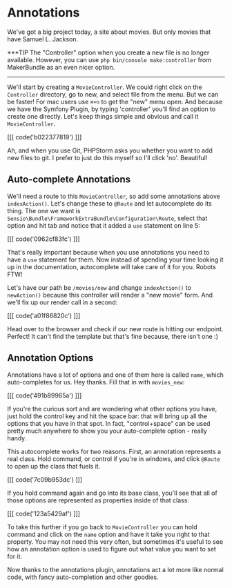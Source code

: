 # Annotations

We've got a big project today, a site about movies. But only movies that 
have Samuel L. Jackson.

***TIP
The "Controller" option when you create a new file is no longer available. However,
you can use `php bin/console make:controller` from MakerBundle as an even nicer option.
***

We'll start by creating a `MovieController`. We could right click on the
`Controller` directory, go to new, and select file from the menu. But we can
be faster! For mac users use `⌘+n` to get the "new" menu open. And because
we have the Symfony Plugin, by typing 'controller' you'll find an option to create 
one directly. Let's keep things simple and obvious and call it `MovieController`.

[[[ code('b022377819') ]]]

Ah, and when you use Git, PHPStorm asks you whether you want to add new files to
git. I prefer to just do this myself so I'll click 'no'. Beautiful!

## Auto-complete Annotations

We'll need a route to this `MovieController`, so add some annotations above `indexAction()`.
Let's change these to `@Route` and let autocomplete do its thing. The one we want is
`Sensio\Bundle\FrameworkExtraBundle\Configuration\Route`, select that option and hit
tab and notice that it added a `use` statement on line 5:

[[[ code('0962cf83fc') ]]]

That's really important because when you use annotations you need to have a `use` statement
for them. Now instead of spending your time looking it up in the documentation, autocomplete
will take care of it for you. Robots FTW!

Let's have our path be `/movies/new` and change `indexAction()` to `newAction()` because
this controller will render a "new movie" form. And we'll fix up our render call in
a second:

[[[ code('a01f86820c') ]]]

Head over to the browser and check if our new route is hitting our endpoint. Perfect!
It can't find the template but that's fine because, there isn't one :)

## Annotation Options

Annotations have a lot of options and one of them here is called `name`, which auto-completes
for us. Hey thanks. Fill that in with `movies_new`:

[[[ code('491b89965a') ]]]

If you're the curious sort and are wondering what other options you have, just hold
the control key and hit the space bar: that will bring up all the options that you
have in that spot. In fact, "control+space" can be used pretty much anywhere to show
you your auto-complete option - really handy.

This autocomplete works for two reasons. First, an annotation represents a real class.
Hold command, or control if you're in windows, and click `@Route` to open up the
class that fuels it.

[[[ code('7c09b953dc') ]]]

If you hold command again and go into its base class, you'll see that all of those
options are represented as properties inside of that class:

[[[ code('123a5429af') ]]]

To take this further if you go back to `MovieController` you can hold command and
click on the `name` option and have it take you right to that property. You may not
need this very often, but sometimes it's useful to see how an annotation option is
used to figure out what value you want to set for it.

Now thanks to the annotations plugin, annotations act a lot more like normal code,
with fancy auto-completion and other goodies.
